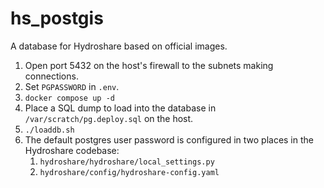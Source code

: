 # hs_postgis
A database for Hydroshare based on official images.

1. Open port 5432 on the host's firewall to the subnets making connections.
1. Set `PGPASSWORD` in `.env`.
1. `docker compose up -d`
1. Place a SQL dump to load into the database in `/var/scratch/pg.deploy.sql` on the host.
1. `./loaddb.sh`
1. The default postgres user password is configured in two places in the Hydroshare codebase:
   1. `hydroshare/hydroshare/local_settings.py`
   1. `hydroshare/config/hydroshare-config.yaml`
